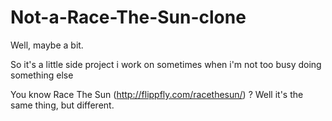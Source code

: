 # Not-a-Race-The-Sun-clone
Well, maybe a bit.

So it's a little side project i work on sometimes when i'm not too busy doing something else

You know Race The Sun  (http://flippfly.com/racethesun/) ? Well it's the same thing, but different.
